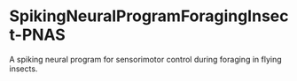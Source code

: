 # SpikingNeuralProgramForagingInsect-PNAS
A spiking neural program for sensorimotor control during foraging in flying insects.
